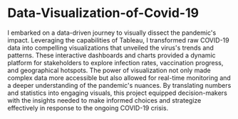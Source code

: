 # Data-Visualization-of-Covid-19
 I embarked on a data-driven journey to visually dissect the pandemic's impact. Leveraging the capabilities of Tableau, I transformed raw COVID-19 data into compelling visualizations that unveiled the virus's trends and patterns. These interactive dashboards and charts provided a dynamic platform for stakeholders to explore infection rates, vaccination progress, and geographical hotspots. The power of visualization not only made complex data more accessible but also allowed for real-time monitoring and a deeper understanding of the pandemic's nuances. By translating numbers and statistics into engaging visuals, this project equipped decision-makers with the insights needed to make informed choices and strategize effectively in response to the ongoing COVID-19 crisis.
